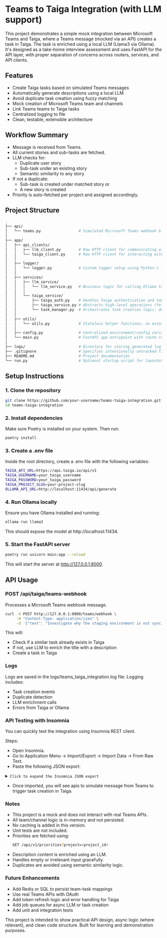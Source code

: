 # Teams to Taiga Integration (with LLM support)
This project demonstrates a simple mock integration between Microsoft Teams and Taiga, where a Teams message (mocked via an API) creates a task in Taiga. The task is enriched using a local LLM (Llama3 via Ollama). It's designed as a take-home interview assessment and uses FastAPI for the API layer, with proper separation of concerns across routers, services, and API clients.

## Features
- Create Taiga tasks based on simulated Teams messages
- Automatically generate descriptions using a local LLM
- Avoid duplicate task creation using fuzzy matching
- Mock creation of Microsoft Teams team and channels
- Link Teams teams to Taiga tasks
- Centralized logging to file
- Clean, testable, extensible architecture

## Workflow Summary
- Message is received from Teams.
- All current stories and sub-tasks are fetched.
- LLM checks for:
  - Duplicate user story
  - Sub-task under an existing story
  - Semantic similarity to any story
- If not a duplicate:
  - Sub-task is created under matched story or
  - A new story is created
- Priority is auto-fetched per project and assigned accordingly.

## Project Structure
```bash
.
├── api/
│   └── teams.py                 # Simulated Microsoft Teams webhook & task linking endpoints
│
├── app/
│   ├── api_clients/
│   │   ├── llm_client.py        # Raw HTTP client for communicating with Ollama LLM API
│   │   └── taiga_client.py      # Raw HTTP client for interacting with Taiga API (e.g., auth, task ops)
│   │
│   ├── logger/
│   │   └── logger.py            # Custom logger setup using Python's logging module, logs to files
│   │
│   ├── services/
│   │   ├── llm_service/
│   │   │   └── llm_service.py   # Business logic for calling Ollama to enhance task descriptions
│   │   │
│   │   └── taiga_service/
│   │       ├── taiga_auth.py    # Handles Taiga authentication and token management
│   │       ├── taiga_service.py # Abstracts high-level operations (fetch/create tasks, projects)
│   │       └── task_manager.py  # Orchestrates task creation logic: duplication check, hierarchy, etc.
│   │
│   ├── utils/
│   │   └── utils.py             # Stateless helper functions; no external dependencies
│   │
│   ├── config.py                # Centralized environment/config variable loader
│   └── main.py                  # FastAPI app entrypoint with route registration
│
├── logs/                        # Directory for storing generated log files
├── .gitignore                   # Specifies intentionally untracked files to ignore
├── README.md                    # Project documentation
└── run.py                       # Optional startup script for launching the application
```

## Setup Instructions

### 1. Clone the repository

```bash
git clone https://github.com/your-username/teams-taiga-integration.git
cd teams-taiga-integration
```

### 2. Install dependencies
Make sure Poetry is installed on your system. Then run:
```bash
poetry install
```

### 3. Create a .env file
Inside the root directory, create a .env file with the following variables:
```bash
TAIGA_API_URL=https://api.taiga.io/api/v1
TAIGA_USERNAME=your_taiga_username
TAIGA_PASSWORD=your_taiga_password
TAIGA_PROJECT_SLUG=your-project-slug
OLLAMA_API_URL=http://localhost:11434/api/generate
```

### 4. Run Ollama locally
Ensure you have Ollama installed and running:
```bash
ollama run llama3
```
This should expose the model at http://localhost:11434.

### 5. Start the FastAPI server
```bash
poetry run uvicorn main:app --reload
```
This will start the server at http://127.0.0.1:8000.

## API Usage
### POST /api/taiga/teams-webhook
Processes a Microsoft Teams webhook message.
```bash
curl -X POST http://127.0.0.1:8000/teams/webhook \
     -H "Content-Type: application/json" \
     -d '{"text": "Investigate why the staging environment is not syncing with production."}'
```
This will:
- Check if a similar task already exists in Taiga
- If not, use LLM to enrich the title with a description
- Create a task in Taiga

### Logs
Logs are saved in the logs/teams_taiga_integration.log file. Logging includes:
- Task creation events
- Duplicate detection
- LLM enrichment calls
- Errors from Taiga or Ollama

### API Testing with Insomnia
You can quickly test the integration using Insomnia REST client.

Steps:
- Open Insomnia.
- Go to Application Menu → Import/Export → Import Data → From Raw Text.
- Paste the following JSON export:
<details> <summary><code>Click to expand the Insomnia JSON export</code></summary>
{
  "project_structure": {
    "api": {
      "teams.py": "Simulated Microsoft Teams webhook & task linking endpoints"
    },
    "app": {
      "api_clients": {
        "llm_client.py": "Raw HTTP client for communicating with Ollama LLM API",
        "taiga_client.py": "Raw HTTP client for interacting with Taiga API (e.g., auth, task ops)"
      },
      "logger": {
        "logger.py": "Custom logger setup using Python's logging module, logs to files"
      },
      "services": {
        "llm_service": {
          "llm_service.py": "Business logic for calling Ollama to enhance task descriptions"
        },
        "taiga_service": {
          "taiga_auth.py": "Handles Taiga authentication and token management",
          "taiga_service.py": "Abstracts high-level operations (fetch/create tasks, projects)",
          "task_manager.py": "Orchestrates task creation logic: duplication check, hierarchy, etc."
        }
      },
      "utils": {
        "utils.py": "Stateless helper functions; no external dependencies"
      },
      "config.py": "Centralized environment/config variable loader",
      "main.py": "FastAPI app entrypoint with route registration"
    },
    "logs": "Directory for storing generated log files",
    ".gitignore": "Specifies intentionally untracked files to ignore",
    "README.md": "Project documentation",
    "run.py": "Optional startup script for launching the application"
  }
}
</details>

- Once imported, you will see apis to simulate message from Teams to trigger task creation in Taiga.

### Notes
- This project is a mock and does not interact with real Teams APIs.
- All team/channel logic is in-memory and not persisted.
- No caching is added in this version.
- Unit tests are not included.
- Priorities are fetched using:
  ```bash
  GET /api/v1/priorities?project=<project_id>
  ```
- Description content is enriched using an LLM. 
- Handles empty or irrelevant input gracefully.
- Duplicates are avoided using semantic similarity logic.

### Future Enhancements
- Add Redis or SQL to persist team-task mappings
- Use real Teams APIs with OAuth
- Add token refresh logic and error handling for Taiga
- Add job queues for async LLM or task creation
- Add unit and integration tests

This project is intended to show practical API design, async logic (where relevant), and clean code structure. Built for learning and demonstration purposes.